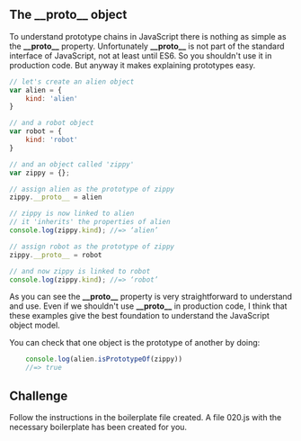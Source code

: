 The \_\_proto\_\_ object
------------------

To understand prototype chains in JavaScript there is nothing as simple as the __\_\_proto\_\___ property. Unfortunately __\_\_proto\_\___ is not part of the standard interface of JavaScript, not at least until ES6. So you shouldn't use it in production code. But anyway it makes explaining prototypes easy.

```js
// let's create an alien object
var alien = {
	kind: 'alien'
}

// and a robot object
var robot = {
	kind: 'robot'
}

// and an object called 'zippy'
var zippy = {};

// assign alien as the prototype of zippy
zippy.__proto__ = alien

// zippy is now linked to alien
// it 'inherits' the properties of alien
console.log(zippy.kind); //=> ‘alien’

// assign robot as the prototype of zippy
zippy.__proto__ = robot

// and now zippy is linked to robot
console.log(zippy.kind); //=> ‘robot’
```

As you can see the __\_\_proto\_\___ property is very straightforward to understand and use. Even if we shouldn't use __\_\_proto\_\___ in production code, I think that these examples give the best foundation to understand the JavaScript object model.

You can check that one object is the prototype of another by doing:

```js
	console.log(alien.isPrototypeOf(zippy))
	//=> true
```

Challenge
----------

Follow the instructions in the boilerplate file created. 
A file 020.js with the necessary boilerplate has been created for you.
